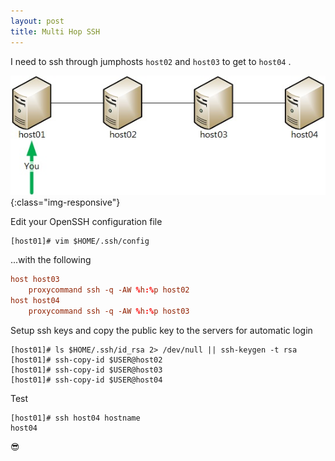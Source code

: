 ```yaml
---
layout: post
title: Multi Hop SSH
---
```


I need to ssh through jumphosts `host02` and `host03` to get to `host04` .

![SSH Multihop](/public/img/multihop-ssh/hosts.jpg){:class="img-responsive"}


Edit your OpenSSH configuration file

```
[host01]# vim $HOME/.ssh/config
```

...with the following

```conf
host host03
    proxycommand ssh -q -AW %h:%p host02
host host04
    proxycommand ssh -q -AW %h:%p host03
```

Setup ssh keys and copy the public key to the servers for automatic login

```
[host01]# ls $HOME/.ssh/id_rsa 2> /dev/null || ssh-keygen -t rsa
[host01]# ssh-copy-id $USER@host02
[host01]# ssh-copy-id $USER@host03
[host01]# ssh-copy-id $USER@host04
```

Test

```
[host01]# ssh host04 hostname
host04
```

:sunglasses:
